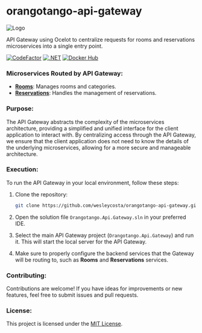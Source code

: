 # orangotango-api-gateway
![Logo](https://github.com/wesleycosta/orangotango/raw/main/images/logos/logo_full.png)


API Gateway using Ocelot to centralize requests for rooms and reservations microservices into a single entry point.

[![CodeFactor](https://www.codefactor.io/repository/github/wesleycosta/orangotango-api-gateway/badge)](https://www.codefactor.io/repository/github/wesleycosta/orangotango-api-gateway)
[![.NET](https://github.com/wesleycosta/orangotango-api-gateway/actions/workflows/dotnet.yml/badge.svg)](https://github.com/wesleycosta/orangotango-api-gateway/actions/workflows/dotnet.yml)
[![Docker Hub](https://img.shields.io/badge/docker-hub-blue.svg)](https://hub.docker.com/repository/docker/wesleycosta/orangotango-api-gateway)


### Microservices Routed by API Gateway:

- [**Rooms**](https://github.com/wesleycosta/orangotango-rooms): Manages rooms and categories.
- [**Reservations**](https://github.com/wesleycosta/orangotango-reservations): Handles the management of reservations.

### Purpose:

The API Gateway abstracts the complexity of the microservices architecture, providing a simplified and unified interface for the client application to interact with. By centralizing access through the API Gateway, we ensure that the client application does not need to know the details of the underlying microservices, allowing for a more secure and manageable architecture.

### Execution:

To run the API Gateway in your local environment, follow these steps:

1. Clone the repository:

   ```bash
   git clone https://github.com/wesleycosta/orangotango-api-gateway.git
   ```

2. Open the solution file `Orangotango.Api.Gateway.sln` in your preferred IDE.

3. Select the main API Gateway project (`Orangotango.Api.Gateway`) and run it. This will start the local server for the API Gateway.

4. Make sure to properly configure the backend services that the Gateway will be routing to, such as **Rooms** and **Reservations** services.

### Contributing:

Contributions are welcome! If you have ideas for improvements or new features, feel free to submit issues and pull requests.

### License:

This project is licensed under the [MIT License](LICENSE).

